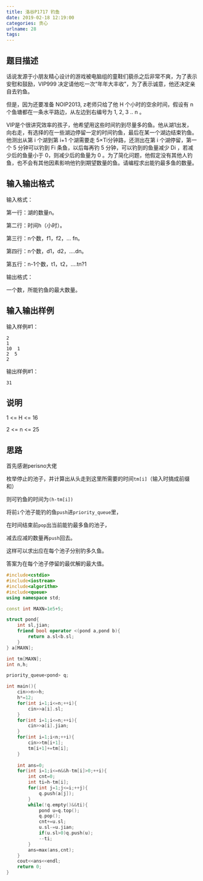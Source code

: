 ```yaml
---
title: 洛谷P1717 钓鱼
date: 2019-02-18 12:19:00
categories: 贪心
urlname: 28
tags:
---
```

<!--markdown-->
## 题目描述

话说发源于小朋友精心设计的游戏被电脑组的童鞋们藐杀之后非常不爽，为了表示安慰和鼓励，VIP999 决定请他吃一次“年年大丰收”，为了表示诚意，他还决定亲自去钓鱼。

但是，因为还要准备 NOIP2013, z老师只给了他 H 个小时的空余时间，假设有 n 个鱼塘都在一条水平路边，从左边到右编号为 1, 2, 3 .. n 。

VIP是个很讲究效率的孩子，他希望用这些时间钓到尽量多的鱼。他从湖1出发，向右走，有选择的在一些湖边停留一定的时间钓鱼，最后在某一个湖边结束钓鱼。他测出从第 i 个湖到第 i+1 个湖需要走 5×Ti分钟路，还测出在第 i 个湖停留，第一个 5 分钟可以钓到 Fi 条鱼，以后每再钓 5 分钟，可以钓到的鱼量减少 Di ，若减少后的鱼量小于 0，则减少后的鱼量为 0 。为了简化问题，他假定没有其他人钓鱼，也不会有其他因素影响他钓到期望数量的鱼。请编程求出能钓最多鱼的数量。

## 输入输出格式

输入格式：

第一行：湖的数量n。

第二行：时间h（小时）。

第三行：n个数，f1，f2，… fn。

第四行：n个数，d1，d2，….dn。

第五行：n-1个数，t1，t2，….tn?1

输出格式：

一个数，所能钓鱼的最大数量。



## 输入输出样例

输入样例#1：

```
2
1
10  1
2  5
2
```

输出样例#1：

```
31
```

## 说明

1 <= H <= 16

2 <= n <= 25

## 思路

首先感谢perisno大佬

枚举停止的池子，并计算出从头走到这里所需要的时间`tm[i]`（输入时搞成前缀和）

则可钓鱼的时间为`(h-tm[i])`

将前`i`个池子能钓的鱼`push`进`priority_queue`里，

在时间结束前`pop`出当前能钓最多鱼的池子，

减去应减的数量再`push`回去。

这样可以求出应在每个池子分别钓多久鱼。

答案为在每个池子停留的最优解的最大值。

```cpp
#include<cstdio>
#include<iostream>
#include<algorithm>
#include<queue>
using namespace std;

const int MAXN=1e5+5;

struct pond{
	int sl,jian;
	friend bool operator <(pond a,pond b){
		return a.sl<b.sl;
	}
} a[MAXN];

int tm[MAXN];
int n,h;

priority_queue<pond> q;

int main(){
	cin>>n>>h;
	h*=12;
	for(int i=1;i<=n;++i){
		cin>>a[i].sl;
	}
	for(int i=1;i<=n;++i){
		cin>>a[i].jian;
	}
	for(int i=1;i<n;++i){
		cin>>tm[i+1];
		tm[i+1]+=tm[i];
	}
	
	int ans=0;
	for(int i=1;i<=n&&h-tm[i]>0;++i){
		int cnt=0;
		int ti=h-tm[i];
		for(int j=1;j<=i;++j){
			q.push(a[j]);
		}
		while(!q.empty()&&ti){
			pond u=q.top();
			q.pop();
			cnt+=u.sl;
			u.sl-=u.jian;
			if(u.sl>0)q.push(u);
			--ti;
		}
		ans=max(ans,cnt);
	}
	cout<<ans<<endl;
	return 0;
}
```

